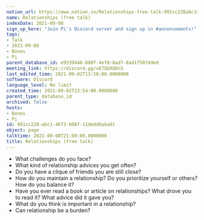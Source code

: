 ```yaml
---
notion_url: https://www.notion.so/Relationships-free-talk-991cc228abc146f3b08f11dedd6a6ad1
name: Relationships (free talk)
indexDate: 2021-09-08
sign_up_here: "Join Pi's Discord server and sign up in #annoncements!"
tags:
- Talk
- 2021-09-08
- Bones
- Pi
parent_database_id: e9339446-880f-4ef0-8ad7-8ad1f507dded
meeting_link: https://discord.gg/vE7QUXGDnS
last_edited_time: 2021-09-02T13:58:00.0000000
software: Discord
language_level: No limit
created_time: 2021-09-02T13:54:00.0000000
parent_type: database_id
archived: false
hosts:
- Bones
- Pi
id: 991cc228-abc1-46f3-b08f-11dedd6a6ad1
object: page
talktime: 2021-09-08T21:00:00.0000000
title: Relationships (free talk)
---
```



   - What challenges do you face?
   - What kind of relationship advices you get often?
   - Do you have a clique of friends you are still close?
   - How do you maintain a relationship? Do you prioritize yourself or others? How do you balance it?
   - Have you ever read a book or article on relationships? What drove you to read it? What advice did it gave you?
   - What do you think is important in a relationship?
   - Can relationship be a burden?










